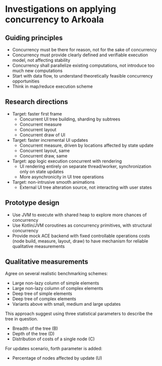 # Investigations on applying concurrency to Arkoala

## Guiding principles

  * Concurrency must be there for reason, not for the sake of concurrency
  * Concurrency must provide clearly defined and verifiable execution model, not affecting stability
  * Concurrency shall parallelize existing computations, not introduce too much new computations
  * Start with data flow, to understand theoretically feasible concurrency opportunities
  * Think in map/reduce execution scheme

## Research directions

   * Target: faster first frame
       * Concurrent UI tree building, sharding by subtrees
       * Concurrent measure
       * Concurrent layout
       * Concurrent draw of UI
   * Target: faster incremental UI updates
       * Concurrent measure, driven by locations affected by state update
       * Concurrent layout, same
       * Concurrent draw, same
   * Target: app logic execution concurrent with rendering
       * UI rendering entirely on separate thread/worker, synchronization only on state updates
       * More asynchronicity in UI tree operations
   * Target: non-intrusive smooth animations
       * External UI tree alteration source, not interacting with user states

## Prototype design

   * Use JVM to execute with shared heap to explore more chances of concurrency
   * Use Kotlin/JVM coroutines as concurrency primitives, with structural concurrency
   * Provide mock ACE backend with fixed controllable operations costs
     (node build, measure, layout, draw) to have mechanism for reliable qualitative measurements


## Qualitative measurements

Agree on several realistic benchmarking schemes:

   * Large non-lazy column of simple elements
   * Large non-lazy column of complex elements
   * Deep tree of simple elements
   * Deep tree of complex elements
   * Variants above with small, medium and large updates

This approach suggest using three statistical parameters to describe the tree in question.

   * Breadth of the tree (B)
   * Depth of the tree (D)
   * Distribution of costs of a single node (C)

For updates scenario, forth parameter is added:
   * Percentage of nodes affected by update (U)






